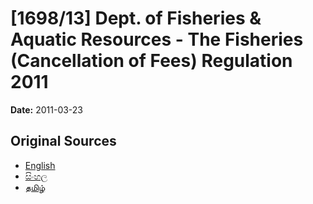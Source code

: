 # [1698/13] Dept. of Fisheries & Aquatic Resources - The Fisheries (Cancellation of Fees) Regulation 2011

**Date:** 2011-03-23

## Original Sources

- [English](https://documents.gov.lk/view/extra-gazettes/2011/3/1698-13_E.pdf)
- [සිංහල](https://documents.gov.lk/view/extra-gazettes/2011/3/1698-13_S.pdf)
- [தமிழ்](https://documents.gov.lk/view/extra-gazettes/2011/3/1698-13_T.pdf)
